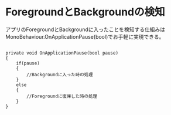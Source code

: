 # ForegroundとBackgroundの検知

アプリのForegroundとBackgroundに入ったことを検知する仕組みは
MonoBehaviour.OnApplicationPause(bool)でお手軽に実現できる。

```

private void OnApplicationPause(bool pause)
{
    if(pause)
    {
        //Backgroundに入った時の処理
    }
    else
    {
        //Foregroundに復帰した時の処理
    }
}

```
